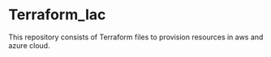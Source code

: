 # Terraform_Iac
This repository consists of Terraform files to provision resources in aws and azure cloud.
